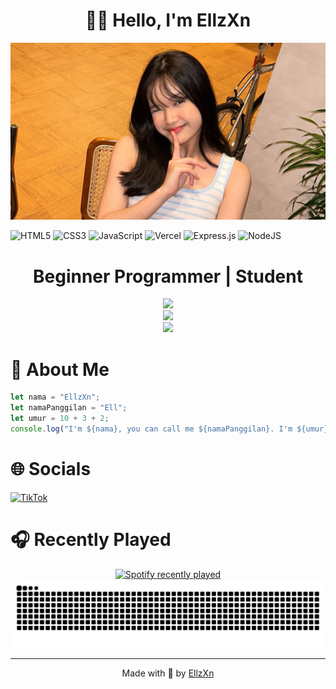 <div align="center">
<h1>👋🏻 Hello, I'm EllzXn</h1>
</div>

![myIstri](img/ribka.jpg)

![HTML5](https://img.shields.io/badge/html5-%23E34F26.svg?style=for-the-badge&logo=html5&logoColor=white) ![CSS3](https://img.shields.io/badge/css3-%231572B6.svg?style=for-the-badge&logo=css3&logoColor=white) ![JavaScript](https://img.shields.io/badge/javascript-%23323330.svg?style=for-the-badge&logo=javascript&logoColor=%23F7DF1E) ![Vercel](https://img.shields.io/badge/vercel-%23000000.svg?style=for-the-badge&logo=vercel&logoColor=white) ![Express.js](https://img.shields.io/badge/express.js-%23404d59.svg?style=for-the-badge&logo=express&logoColor=%2361DAFB) ![NodeJS](https://img.shields.io/badge/node.js-6DA55F?style=for-the-badge&logo=node.js&logoColor=white)

<div align="center">
<h1>Beginner Programmer | Student</h1>
</div>

<div align="center">
<img src="https://github-readme-stats.vercel.app/api?username=EllzXn&theme=dark&hide_border=false&include_all_commits=true&count_private=true"/>
</div>
<div align="center">
<img src="https://nirzak-streak-stats.vercel.app/?user=EllzXn&theme=dark&hide_border=false"/>
</div>
<div align="center">
<img src="https://github-readme-stats.vercel.app/api/top-langs/?username=EllzXn&theme=dark&hide_border=false&include_all_commits=true&count_private=true&layout=compact"/>
</div>

# 💫 About Me
```js
let nama = "EllzXn";
let namaPanggilan = "Ell";
let umur = 10 + 3 + 2;
console.log("I'm ${nama}, you can call me ${namaPanggilan}. I'm ${umur} years old")
```

# 🌐 Socials
[![TikTok](https://img.shields.io/badge/TikTok-%23000000.svg?logo=TikTok&logoColor=white)](https://tiktok.com/@ell_zxn)

<!-- Proudly created with GPRM ( https://gprm.itsvg.in ) -->

# 🎧 Recently Played
<div align="center">
  <a href="https://open.spotify.com/user/31uf7wzaea27553yo2fnfdddowfq">
    <img src="https://spotify-recently-played-readme.vercel.app/api?user=31uf7wzaea27553yo2fnfdddowfq&count=5&unique=false" alt="Spotify recently played"/>
  </a>
</div>

<img src="https://raw.githubusercontent.com/EllzXn/EllzXn/output/snake.svg" alt="Snake animation"/>

---

<p align="center">Made with 🤍 by <a href="https://github.com/EllzXn">EllzXn</a></p>
